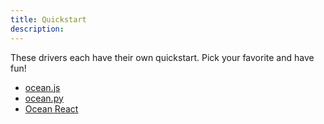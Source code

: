 ```yaml
---
title: Quickstart
description: 
---
```


These drivers each have their own quickstart. Pick your favorite and have fun!

- [ocean.js](/references/ocean.js/)
- [ocean.py](/references/ocean.py/)
- [Ocean React](/references/react/)
